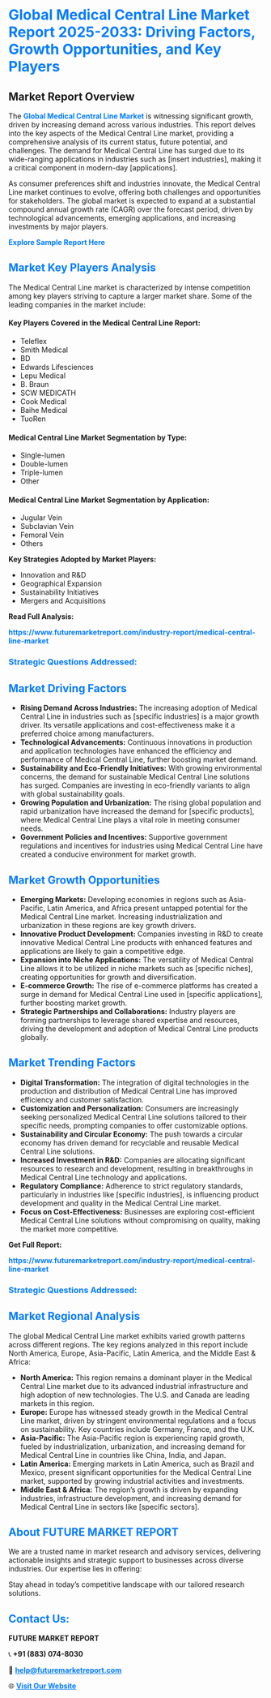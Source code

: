 <h1 style="color: #007BFF;">Global Medical Central Line Market Report 2025-2033: Driving Factors, Growth Opportunities, and Key Players</h1>

<section id="overview">
<h2>Market Report Overview</h2>
<p>The <a href="https://www.futuremarketreport.com/industry-report/medical-central-line-market" style="color: #007BFF; text-decoration: none;"><strong>Global Medical Central Line Market</strong></a> is witnessing significant growth, driven by increasing demand across various industries. This report delves into the key aspects of the Medical Central Line market, providing a comprehensive analysis of its current status, future potential, and challenges. The demand for Medical Central Line has surged due to its wide-ranging applications in industries such as [insert industries], making it a critical component in modern-day [applications].</p>
<p>As consumer preferences shift and industries innovate, the Medical Central Line market continues to evolve, offering both challenges and opportunities for stakeholders. The global market is expected to expand at a substantial compound annual growth rate (CAGR) over the forecast period, driven by technological advancements, emerging applications, and increasing investments by major players.</p>
</section>

<section id="overview">
<p><a href="https://www.futuremarketreport.com/request-sample/reportId=78191" style="color: #007BFF; text-decoration: none;"><strong>Explore Sample Report Here</strong></a></p>
</section>

<section id="key-players">
<h2 style="color: #007BFF;">Market Key Players Analysis</h2>
<p>The Medical Central Line market is characterized by intense competition among key players striving to capture a larger market share. Some of the leading companies in the market include:</p>
<h4>Key Players Covered in the Medical Central Line Report:</h4>
<ul><li>Teleflex</li><li>Smith Medical</li><li>BD</li><li>Edwards Lifesciences</li><li>Lepu Medical</li><li>B. Braun</li><li>SCW MEDICATH</li><li>Cook Medical</li><li>Baihe Medical</li><li>TuoRen</li></ul>
<h4>Medical Central Line Market Segmentation by Type:</h4>
<ul><li>Single-lumen</li><li>Double-lumen</li><li>Triple-lumen</li><li>Other</li></ul>

<h4>Medical Central Line Market Segmentation by Application:</h4>
<ul><li>Jugular Vein</li><li>Subclavian Vein</li><li>Femoral Vein</li><li>Others</li></ul>
<p><strong>Key Strategies Adopted by Market Players:</strong></p>
<ul>
<li>Innovation and R&D</li>
<li>Geographical Expansion</li>
<li>Sustainability Initiatives</li>
<li>Mergers and Acquisitions</li>
</ul>
</section>

<section>
<p><strong>Read Full Analysis: </strong></p><a href="https://www.futuremarketreport.com/industry-report/medical-central-line-market" style="color: #007BFF; text-decoration: none;"><strong>https://www.futuremarketreport.com/industry-report/medical-central-line-market</strong></a>
<h3 style="color: #007BFF;">Strategic Questions Addressed:</h3>
</section>

<section id="driving-factors">
<h2 style="color: #007BFF;">Market Driving Factors</h2>
<ul>
<li><strong>Rising Demand Across Industries:</strong> The increasing adoption of Medical Central Line in industries such as [specific industries] is a major growth driver. Its versatile applications and cost-effectiveness make it a preferred choice among manufacturers.</li>
<li><strong>Technological Advancements:</strong> Continuous innovations in production and application technologies have enhanced the efficiency and performance of Medical Central Line, further boosting market demand.</li>
<li><strong>Sustainability and Eco-Friendly Initiatives:</strong> With growing environmental concerns, the demand for sustainable Medical Central Line solutions has surged. Companies are investing in eco-friendly variants to align with global sustainability goals.</li>
<li><strong>Growing Population and Urbanization:</strong> The rising global population and rapid urbanization have increased the demand for [specific products], where Medical Central Line plays a vital role in meeting consumer needs.</li>
<li><strong>Government Policies and Incentives:</strong> Supportive government regulations and incentives for industries using Medical Central Line have created a conducive environment for market growth.</li>
</ul>
</section>

<section id="growth-opportunities">
<h2 style="color: #007BFF;">Market Growth Opportunities</h2>
<ul>
<li><strong>Emerging Markets:</strong> Developing economies in regions such as Asia-Pacific, Latin America, and Africa present untapped potential for the Medical Central Line market. Increasing industrialization and urbanization in these regions are key growth drivers.</li>
<li><strong>Innovative Product Development:</strong> Companies investing in R&D to create innovative Medical Central Line products with enhanced features and applications are likely to gain a competitive edge.</li>
<li><strong>Expansion into Niche Applications:</strong> The versatility of Medical Central Line allows it to be utilized in niche markets such as [specific niches], creating opportunities for growth and diversification.</li>
<li><strong>E-commerce Growth:</strong> The rise of e-commerce platforms has created a surge in demand for Medical Central Line used in [specific applications], further boosting market growth.</li>
<li><strong>Strategic Partnerships and Collaborations:</strong> Industry players are forming partnerships to leverage shared expertise and resources, driving the development and adoption of Medical Central Line products globally.</li>
</ul>
</section>

<section id="trending-factors">
<h2 style="color: #007BFF;">Market Trending Factors</h2>
<ul>
<li><strong>Digital Transformation:</strong> The integration of digital technologies in the production and distribution of Medical Central Line has improved efficiency and customer satisfaction.</li>
<li><strong>Customization and Personalization:</strong> Consumers are increasingly seeking personalized Medical Central Line solutions tailored to their specific needs, prompting companies to offer customizable options.</li>
<li><strong>Sustainability and Circular Economy:</strong> The push towards a circular economy has driven demand for recyclable and reusable Medical Central Line solutions.</li>
<li><strong>Increased Investment in R&D:</strong> Companies are allocating significant resources to research and development, resulting in breakthroughs in Medical Central Line technology and applications.</li>
<li><strong>Regulatory Compliance:</strong> Adherence to strict regulatory standards, particularly in industries like [specific industries], is influencing product development and quality in the Medical Central Line market.</li>
<li><strong>Focus on Cost-Effectiveness:</strong> Businesses are exploring cost-efficient Medical Central Line solutions without compromising on quality, making the market more competitive.</li>
</ul>
</section>

<section>
<p><strong>Get Full Report: </strong></p><a href="https://www.futuremarketreport.com/industry-report/medical-central-line-market" style="color: #007BFF; text-decoration: none;"><strong>https://www.futuremarketreport.com/industry-report/medical-central-line-market</strong></a>
<h3 style="color: #007BFF;">Strategic Questions Addressed:</h3>
</section>


<section id="regional-analysis">
<h2 style="color: #007BFF;">Market Regional Analysis</h2>
<p>The global Medical Central Line market exhibits varied growth patterns across different regions. The key regions analyzed in this report include North America, Europe, Asia-Pacific, Latin America, and the Middle East & Africa:</p>
<ul>
<li><strong>North America:</strong> This region remains a dominant player in the Medical Central Line market due to its advanced industrial infrastructure and high adoption of new technologies. The U.S. and Canada are leading markets in this region.</li>
<li><strong>Europe:</strong> Europe has witnessed steady growth in the Medical Central Line market, driven by stringent environmental regulations and a focus on sustainability. Key countries include Germany, France, and the U.K.</li>
<li><strong>Asia-Pacific:</strong> The Asia-Pacific region is experiencing rapid growth, fueled by industrialization, urbanization, and increasing demand for Medical Central Line in countries like China, India, and Japan.</li>
<li><strong>Latin America:</strong> Emerging markets in Latin America, such as Brazil and Mexico, present significant opportunities for the Medical Central Line market, supported by growing industrial activities and investments.</li>
<li><strong>Middle East & Africa:</strong> The region’s growth is driven by expanding industries, infrastructure development, and increasing demand for Medical Central Line in sectors like [specific sectors].</li>
</ul>
</section>

<footer>
<h2 style="color: #007BFF;">About FUTURE MARKET REPORT</h2>
<p>We are a trusted name in market research and advisory services, delivering actionable insights and strategic support to businesses across diverse industries. Our expertise lies in offering:</p>

<p>Stay ahead in today’s competitive landscape with our tailored research solutions.</p>

<h2 style="color: #007BFF;">Contact Us:</h2>
<p><strong>FUTURE MARKET REPORT</strong></p>
<p>📞 <strong>+91 (883) 074-8030</strong></p>
<p>📧 <strong><a href="mailto:help@futuremarketreport.com" style="color: #007BFF;">help@futuremarketreport.com</a></strong></p>
<p>🌐 <strong><a href="https://www.futuremarketreport.com/" style="color: #007BFF;">Visit Our Website</a></strong></p>
</footer>